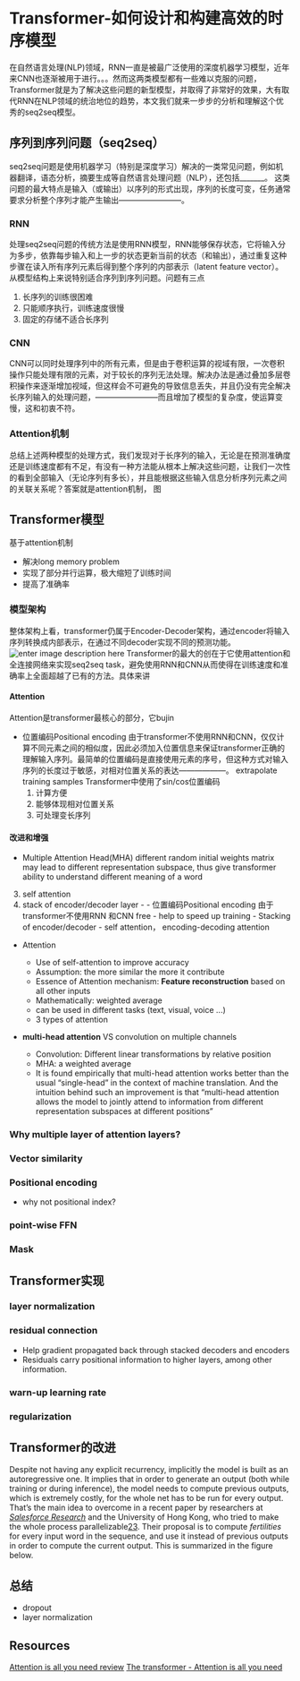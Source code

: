 # Transformer-如何设计和构建高效的时序模型
在自然语言处理(NLP)领域，RNN一直是被最广泛使用的深度机器学习模型，近年来CNN也逐渐被用于进行。。。然而这两类模型都有一些难以克服的问题，Transformer就是为了解决这些问题的新型模型，并取得了非常好的效果，大有取代RNN在NLP领域的统治地位的趋势，本文我们就来一步步的分析和理解这个优秀的seq2seq模型。

## 序列到序列问题（seq2seq）
seq2seq问题是使用机器学习（特别是深度学习）解决的一类常见问题，例如机器翻译，语态分析，摘要生成等自然语言处理问题（NLP），还包括_______。 这类问题的最大特点是输入（或输出）以序列的形式出现，序列的长度可变，任务通常要求分析整个序列才能产生输出————————。
### RNN
处理seq2seq问题的传统方法是使用RNN模型，RNN能够保存状态，它将输入分为多步，依靠每步输入和上一步的状态更新当前的状态（和输出），通过重复这种步骤在读入所有序列元素后得到整个序列的内部表示（latent feature vector）。从模型结构上来说特别适合序列到序列问题。问题有三点
1. 长序列的训练很困难
2. 只能顺序执行，训练速度很慢
3. 固定的存储不适合长序列
### CNN
CNN可以同时处理序列中的所有元素，但是由于卷积运算的视域有限，一次卷积操作只能处理有限的元素，对于较长的序列无法处理。解决办法是通过叠加多层卷积操作来逐渐增加视域，但这样会不可避免的导致信息丢失，并且仍没有完全解决长序列输入的处理问题，————————而且增加了模型的复杂度，使运算变慢，这和初衷不符。
### Attention机制
总结上述两种模型的处理方式，我们发现对于长序列的输入，无论是在预测准确度还是训练速度都有不足，有没有一种方法能从根本上解决这些问题，让我们一次性的看到全部输入（无论序列有多长），并且能根据这些输入信息分析序列元素之间的关联关系呢？答案就是attention机制，
图


## Transformer模型
基于attention机制
- 解决long memory problem
- 实现了部分并行运算，极大缩短了训练时间
- 提高了准确率

### 模型架构
整体架构上看，transformer仍属于Encoder-Decoder架构，通过encoder将输入序列转换成内部表示，在通过不同decoder实现不同的预测功能。
![enter image description here](http://armancohan.com/img/transformer-1.png)
Transformer的最大的创在于它使用attention和全连接网络来实现seq2seq task，避免使用RNN和CNN从而使得在训练速度和准确率上全面超越了已有的方法。具体来讲

#### Attention
Attention是transformer最核心的部分，它bujin
- 位置编码Positional encoding
由于transformer不使用RNN和CNN，仅仅计算不同元素之间的相似度，因此必须加入位置信息来保证transformer正确的理解输入序列。最简单的位置编码是直接使用元素的序号，但这种方式对输入序列的长度过于敏感，对相对位置关系的表达——————。 extrapolate training samples
Transformer中使用了sin/cos位置编码
	1. 计算方便
	2. 能够体现相对位置关系
	3. 可处理变长序列
#### 改进和增强 
- Multiple Attention Head(MHA)
different random initial weights matrix may lead to different representation subspace, thus give transformer ability to understand different meaning of a word
 3. self attention
 4.  stack of encoder/decoder layer
	- - 位置编码Positional encoding
由于transformer不使用RNN 和CNN free - help to speed up training
	- Stacking of encoder/decoder
	- self attention， encoding-decoding attention


- Attention 
	- Use of self-attention to improve accuracy
	- Assumption: the more similar the more it contribute
	- Essence of Attention mechanism: **Feature reconstruction** based on all other inputs
	- Mathematically: weighted average
	- can be used in different tasks (text, visual, voice ...)
	- 3 types of attention

- **multi-head attention** VS convolution on multiple channels
	- Convolution: Different linear transformations by relative position
	- MHA: a weighted average 
	- It is found empirically that multi-head attention works better than the usual “single-head” in the context of machine translation. And the intuition behind such an improvement is that “multi-head attention allows the model to jointly attend to information from different representation subspaces at different positions”
### Why multiple layer of attention layers?
### Vector similarity
### Positional encoding
- why not positional index? 
### point-wise FFN
### Mask



## Transformer实现
### layer normalization
### residual connection
- Help gradient propagated back through stacked decoders and encoders
- Residuals carry positional information to higher layers, among other information.
### warn-up learning rate
### regularization
## Transformer的改进
Despite not having any explicit recurrency, implicitly the model is built as an autoregressive one. It implies that in order to generate an output (both while training or during inference), the model needs to compute previous outputs, which is extremely costly, for the whole net has to be run for every output. That’s the main idea to overcome in a recent paper by researchers at [_Salesforce Research_](https://einstein.ai/research/non-autoregressive-neural-machine-translation) and the University of Hong Kong, who tried to make the whole process parallelizable[23](https://ricardokleinklein.github.io/2017/11/16/Attention-is-all-you-need.html#fn:23). Their proposal is to compute _fertilities_ for every input word in the sequence, and use it instead of previous outputs in order to compute the current output. This is summarized in the figure below.
## 总结
- dropout
- layer normalization

## Resources
[Attention is all you need review]([https://ricardokleinklein.github.io/2017/11/16/Attention-is-all-you-need.html](https://ricardokleinklein.github.io/2017/11/16/Attention-is-all-you-need.html))
[The transformer - Attention is all you need]([https://mchromiak.github.io/articles/2017/Sep/12/Transformer-Attention-is-all-you-need/#.XTEl6ugzZPY](https://mchromiak.github.io/articles/2017/Sep/12/Transformer-Attention-is-all-you-need/#.XTEl6ugzZPY))
<!--stackedit_data:
eyJoaXN0b3J5IjpbMjEzNTI5MDU4MiwtMTgyMTExMjE5OCwtMT
E2MTg2NTczMywtMTQ3NzQwNjI5MywtMTEwOTIxOTEyMSw1Nzk2
MDA0MzEsNTc0MTc3NzgsNzg3Njg1MjM2LDE3MzA4NzA2NzQsLT
E4MTUwNzA0NTcsLTE2MDQ3NDA5OTUsOTA3MzE5OTM4LDIxMzY3
MDY5MjQsLTEzMTU3NzQ3OTAsMzUzMzk0MTg1LC0xNTExMjEzMT
IsMzY4NjA2MjIwLDI5NDI2MjM2NywyMDgwODIyMDQyLDM0MzUw
NzIyNV19
-->
